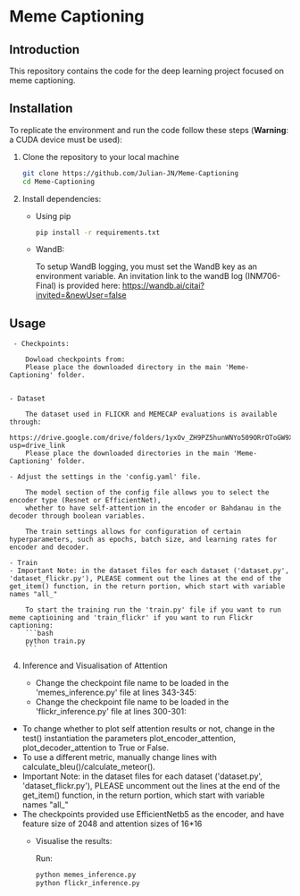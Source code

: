 # Meme Captioning

## Introduction
This repository contains the code for the deep learning project focused on meme captioning.

## Installation
To replicate the environment and run the code follow these steps (**Warning**: a CUDA device must be used):

1. Clone the repository to your local machine 

    ```bash
    git clone https://github.com/Julian-JN/Meme-Captioning
    cd Meme-Captioning
    ```

2. Install dependencies:

    - Using pip
        ```bash
        pip install -r requirements.txt
      
    - WandB:
   
         To setup WandB logging, you must set the WandB key as an environment variable. An invitation link to the wandB log (INM706-Final) is provided here: https://wandb.ai/citai?invited=&newUser=false

## Usage

     - Checkpoints:

        Dowload checkpoints from: 
        Please place the downloaded directory in the main 'Meme-Captioning' folder.


    - Dataset

        The dataset used in FLICKR and MEMECAP evaluations is available through:
        https://drive.google.com/drive/folders/1yxOv_ZH9PZ5hunWNYo509ORrOToGW9XB?usp=drive_link
        Please place the downloaded directories in the main 'Meme-Captioning' folder.

    - Adjust the settings in the 'config.yaml' file. 

        The model section of the config file allows you to select the encoder type (Resnet or EfficientNet),
        whether to have self-attention in the encoder or Bahdanau in the decoder through boolean variables.

        The train settings allows for configuration of certain hyperparameters, such as epochs, batch size, and learning rates for encoder and decoder.

    - Train
    - Important Note: in the dataset files for each dataset ('dataset.py', 'dataset_flickr.py'), PLEASE comment out the lines at the end of the get_item() function, in the return portion, which start with variable names "all_"

        To start the training run the 'train.py' file if you want to run meme captioining and 'train_flickr' if you want to run Flickr captioning: 
        ```bash
        python train.py
        ```

4. Inference and Visualisation of Attention

    - Change the checkpoint file name to be loaded in the 'memes_inference.py' file at lines 343-345:
    - Change the checkpoint file name to be loaded in the 'flickr_inference.py' file at lines 300-301:

- To change whether to plot self attention results or not, change in the test() instantiation the parameters plot_encoder_attention,
plot_decoder_attention to True or False. 
- To use a different metric, manually change lines with calculate_bleu()/calculate_meteor(). 
- Important Note: in the dataset files for each dataset ('dataset.py', 'dataset_flickr.py'), PLEASE uncomment out the lines at the end of the get_item() function, in the return portion, which start with variable names "all_"
- The checkpoints provided use EfficientNetb5 as the encoder, and have feature size of 2048 and attention sizes of 16*16
  - Visualise the results:

      Run:
      ```bash
      python memes_inference.py
      python flickr_inference.py
      ```